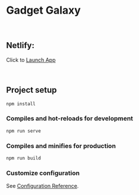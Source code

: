 
# Gadget Galaxy

<br>

## Netlify:
Click to [Launch App](https://moonlit-beignet-8007d5.netlify.app/)

<br>

## Project setup
```
npm install
```

### Compiles and hot-reloads for development
```
npm run serve
```

### Compiles and minifies for production
```
npm run build
```

### Customize configuration
See [Configuration Reference](https://cli.vuejs.org/config/).



